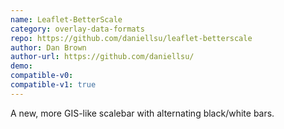 ```yaml
---
name: Leaflet-BetterScale
category: overlay-data-formats
repo: https://github.com/daniellsu/leaflet-betterscale
author: Dan Brown
author-url: https://github.com/daniellsu/
demo: 
compatible-v0:
compatible-v1: true
---
```


A new, more GIS-like scalebar with alternating black/white bars.
